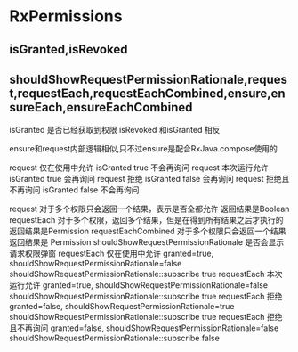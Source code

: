 # RxPermissions
##  isGranted,isRevoked

##  shouldShowRequestPermissionRationale,request,requestEach,requestEachCombined,ensure,ensureEach,ensureEachCombined


isGranted 是否已经获取到权限
isRevoked 和isGranted 相反

ensure和request内部逻辑相似,只不过ensure是配合RxJava.compose使用的


request 仅在使用中允许       isGranted true      不会再询问
request 本次运行允许         isGranted true      会再询问
request 拒绝               isGranted false     会再询问
request 拒绝且不再询问       isGranted false     不会再询问


request 对于多个权限只会返回一个结果，表示是否全都允许  返回结果是Boolean
requestEach            对于多个权限，返回多个结果，但是在得到所有结果之后才执行的  返回结果是Permission
requestEachCombined         对于多个权限只会返回一个结果 返回结果是 Permission
shouldShowRequestPermissionRationale      是否会显示请求权限弹窗
requestEach  仅在使用中允许  granted=true, shouldShowRequestPermissionRationale=false           shouldShowRequestPermissionRationale::subscribe  true
requestEach  本次运行允许    granted=true, shouldShowRequestPermissionRationale=false           shouldShowRequestPermissionRationale::subscribe  true
requestEach  拒绝          granted=false, shouldShowRequestPermissionRationale=true           shouldShowRequestPermissionRationale::subscribe  true
requestEach  拒绝且不再询问  granted=false, shouldShowRequestPermissionRationale=false          shouldShowRequestPermissionRationale::subscribe  false